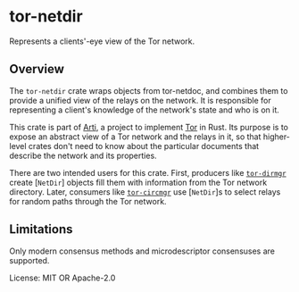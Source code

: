 # tor-netdir

Represents a clients'-eye view of the Tor network.

## Overview

The `tor-netdir` crate wraps objects from tor-netdoc, and combines
them to provide a unified view of the relays on the network.
It is responsible for representing a client's knowledge of the
network's state and who is on it.

This crate is part of
[Arti](https://gitlab.torproject.org/tpo/core/arti/), a project to
implement [Tor](https://www.torproject.org/) in Rust.  Its purpose
is to expose an abstract view of a Tor network and the relays in
it, so that higher-level crates don't need to know about the
particular documents that describe the network and its properties.

There are two intended users for this crate.  First, producers
like [`tor-dirmgr`] create [`NetDir`] objects fill them with
information from the Tor network directory.  Later, consumers
like [`tor-circmgr`] use [`NetDir`]s to select relays for random
paths through the Tor network.

## Limitations

Only modern consensus methods and microdescriptor consensuses are
supported.

License: MIT OR Apache-2.0

[`tor-dirmgr`]: https://docs.rs/tor-dirmgr
[`tor-circmgr`]: https://docs.rs/tor-circmgr

